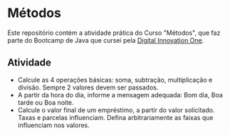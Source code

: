 # Métodos

Este repositório contém a atividade prática do Curso "Métodos", que faz parte do Bootcamp de Java que cursei pela [Digital Innovation One](https://digitalinnovation.one/).

## Atividade

- Calcule as 4 operações básicas: soma, subtração, multiplicação e divisão. Sempre 2 valores devem ser passados.
- A partir da hora do dia, informe a mensagem adequada: Bom dia, Boa tarde ou Boa noite.
- Calcule o valor final de um empréstimo, a partir do valor solicitado. Taxas e parcelas influenciam. Defina arbitrariamente as faixas que influenciam nos valores.


